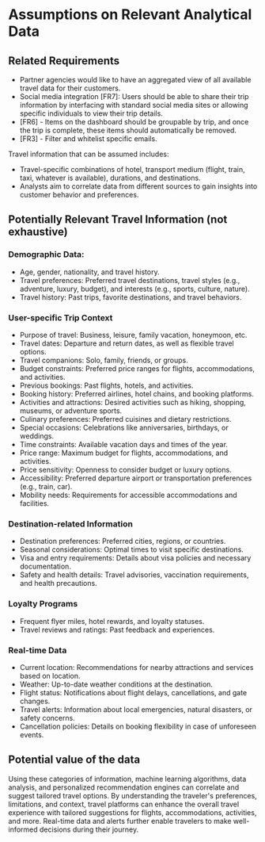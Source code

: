 # Assumptions on Relevant Analytical Data

## Related Requirements

- Partner agencies would like to have an aggregated view of all available travel data for their customers.
- Social media integration [FR7]: Users should be able to share their trip information by interfacing with standard social media sites or allowing specific individuals to view their trip details.
- [FR6] - Items on the dashboard should be groupable by trip, and once the trip is complete, these items should automatically be removed.
- [FR3] - Filter and whitelist specific emails.

Travel information that can be assumed includes:

- Travel-specific combinations of hotel, transport medium (flight, train, taxi, whatever is available), durations, and destinations.
- Analysts aim to correlate data from different sources to gain insights into customer behavior and preferences.

## Potentially Relevant Travel Information (not exhaustive)

### Demographic Data:
  
- Age, gender, nationality, and travel history.
- Travel preferences: Preferred travel destinations, travel styles (e.g., adventure, luxury, budget), and interests (e.g., sports, culture, nature).
- Travel history: Past trips, favorite destinations, and travel behaviors.

### User-specific Trip Context

- Purpose of travel: Business, leisure, family vacation, honeymoon, etc.
- Travel dates: Departure and return dates, as well as flexible travel options.
- Travel companions: Solo, family, friends, or groups.
- Budget constraints: Preferred price ranges for flights, accommodations, and activities.
- Previous bookings: Past flights, hotels, and activities.
- Booking history: Preferred airlines, hotel chains, and booking platforms.
- Activities and attractions: Desired activities such as hiking, shopping, museums, or adventure sports.
- Culinary preferences: Preferred cuisines and dietary restrictions.
- Special occasions: Celebrations like anniversaries, birthdays, or weddings.
- Time constraints: Available vacation days and times of the year.
- Price range: Maximum budget for flights, accommodations, and activities.
- Price sensitivity: Openness to consider budget or luxury options.
- Accessibility: Preferred departure airport or transportation preferences (e.g., train, car).
- Mobility needs: Requirements for accessible accommodations and facilities.

### Destination-related Information

- Destination preferences: Preferred cities, regions, or countries.
- Seasonal considerations: Optimal times to visit specific destinations.
- Visa and entry requirements: Details about visa policies and necessary documentation.
- Safety and health details: Travel advisories, vaccination requirements, and health precautions.

### Loyalty Programs

- Frequent flyer miles, hotel rewards, and loyalty statuses.
- Travel reviews and ratings: Past feedback and experiences.

### Real-time Data

- Current location: Recommendations for nearby attractions and services based on location.
- Weather: Up-to-date weather conditions at the destination.
- Flight status: Notifications about flight delays, cancellations, and gate changes.
- Travel alerts: Information about local emergencies, natural disasters, or safety concerns.
- Cancellation policies: Details on booking flexibility in case of unforeseen events.

## Potential value of the data

Using these categories of information, machine learning algorithms, data analysis, and personalized recommendation engines can correlate and suggest tailored travel options. By understanding the traveler's preferences, limitations, and context, travel platforms can enhance the overall travel experience with tailored suggestions for flights, accommodations, activities, and more. Real-time data and alerts further enable travelers to make well-informed decisions during their journey.